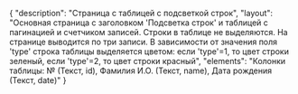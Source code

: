 {
"description": "Страница с таблицей с подсветкой строк",
"layout": "Основная страница с заголовком 'Подсветка строк' и таблицей с пагинацией и счетчиком записей. Строки в таблице не выделяются. На странице выводится по три записи. В зависимости от значения поля 'type' строка таблицы выделяется цветом: если 'type'=1, то цвет строки зеленый, если 'type'=2, то цвет строки красный",
"elements": "Колонки таблицы: № (Текст, id), Фамилия И.О. (Текст, name), Дата рождения (Текст, date)"
}